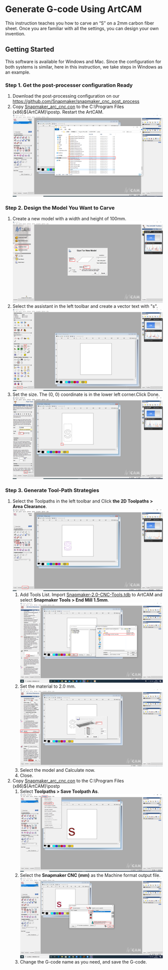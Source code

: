 Generate G-code Using ArtCAM
===============
This instruction teaches you how to carve an “S” on a 2mm carbon fiber sheet. Once you are familiar with all the settings, you can design your own invention. 

## Getting Started

This software is available for Windows and Mac. Since the configuration for both systems is similar, here in this instruction, we take steps in Windows as an example.

### Step 1. Get the post-processer configuration Ready

1. Download the post-processing configuration on our https://github.com/Snapmaker/snapmaker_cnc_post_process
2. Copy [Snapmaker_arc_cnc.con](./Snapmaker_arc_cnc.con) to the C:\Program Files (x86)\${ArtCAM}\postp. Restart the ArtCAM.
![alt path](./image/post-processer.png)

### Step 2. Design the Model You Want to Carve

1. Create a new model with a width and height of 100mm.
![alt path](./image/create-new-model.png)
2. Select the assistant in the left toolbar and create a vector text with "s".
![alt path](./image/vector-text.png)
3. Set the size. The (0, 0) coordinate is in the lower left corner.Click Done.
![alt path](./image/set-size.png)

### Step 3. Generate Tool-Path Strategies

1.  Select the Toolpaths in the left toolbar and Click **the 2D Toolpaths > Area Clearance**.
![alt path](./image/area-clearance.png)
    1. Add Tools List. Import [Snapmaker-2.0-CNC-Tools.tdb](./Snapmaker-2.0-CNC-Tools.tdb) to ArtCAM and select **Snapmaker Tools > End Mill 1.5mm**.
    ![alt path](./image/tool-list.png)
    2. Set the material to 2.0 mm.
    ![alt path](./image/material.png)
    3. Select the model and Calculate now.
    4. Close.
2. Copy [Snapmaker_arc_cnc.con](./Snapmaker_arc_cnc.con) to the C:\Program Files (x86)\${ArtCAM}\postp
    1. Select **Toolpaths > Save Toolpath As**.
    ![alt path](./image/save-as.png)
    2. Select the **Snapmaker CNC (mm)** as the Machine format output file.
    ![alt path](./image/save.png)
    3. Change the G-code name as you need, and save the G-code.







